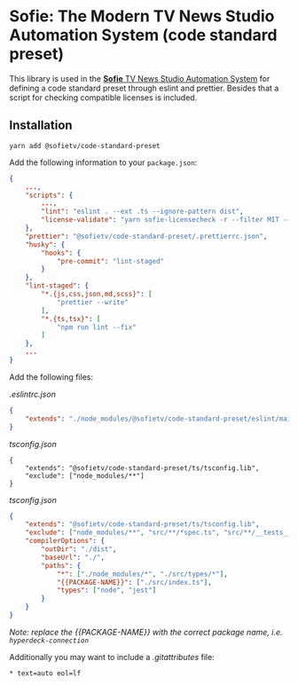 # Sofie: The Modern TV News Studio Automation System (code standard preset)

This library is used in the [**Sofie** TV News Studio Automation System](https://github.com/nrkno/Sofie-TV-automation/) for defining a code standard preset through eslint and prettier. Besides that a script for checking compatible licenses is included.

## Installation

`yarn add @sofietv/code-standard-preset`

Add the following information to your `package.json`:

```json
{
    ...,
    "scripts": {
        ...,
        "lint": "eslint . --ext .ts --ignore-pattern dist",
        "license-validate": "yarn sofie-licensecheck -r --filter MIT --filter 0BSD --filter BSD --filter ISC --filter Apache --filter Unlicense --plain --border ascii"
    },
    "prettier": "@sofietv/code-standard-preset/.prettierrc.json",
    "husky": {
        "hooks": {
            "pre-commit": "lint-staged"
        }
    },
    "lint-staged": {
        "*.{js,css,json,md,scss}": [
            "prettier --write"
        ],
        "*.{ts,tsx}": [
            "npm run lint --fix"
        ]
    },
    ...
}
```

Add the following files:

_.eslintrc.json_

```json
{
	"extends": "./node_modules/@sofietv/code-standard-preset/eslint/main"
}
```

_tsconfig.json_

```
{
	"extends": "@sofietv/code-standard-preset/ts/tsconfig.lib",
	"exclude": ["node_modules/**"]
}
```

_tsconfig.json_

```json
{
	"extends": "@sofietv/code-standard-preset/ts/tsconfig.lib",
	"exclude": ["node_modules/**", "src/**/*spec.ts", "src/**/__tests__/*", "src/**/__mocks__/*"],
	"compilerOptions": {
		"outDir": "./dist",
		"baseUrl": "./",
		"paths": {
			"*": ["./node_modules/*", "./src/types/*"],
			"{{PACKAGE-NAME}}": ["./src/index.ts"],
			"types": ["node", "jest"]
		}
	}
}
```

_Note: replace the {{PACKAGE-NAME}} with the correct package name, i.e. `hyperdeck-connection`_

Additionally you may want to include a _.gitattributes_ file:

```
* text=auto eol=lf
```
